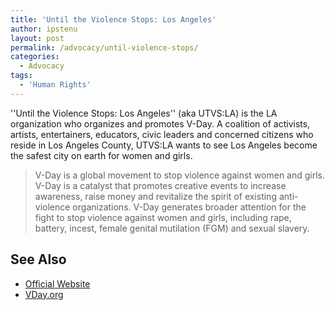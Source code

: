 ```yaml
---
title: 'Until the Violence Stops: Los Angeles'
author: ipstenu
layout: post
permalink: /advocacy/until-violence-stops/
categories:
  - Advocacy
tags: 
  - 'Human Rights'
---
```


''Until the Violence Stops: Los Angeles'' (aka UTVS:LA) is the LA organization who organizes and promotes V-Day. A coalition of activists, artists, entertainers, educators, civic leaders and concerned citizens who reside in Los Angeles County, UTVS:LA wants to see Los Angeles become the safest city on earth for women and girls.

> V-Day is a global movement to stop violence against women and girls. V-Day is a catalyst that promotes creative events to increase awareness, raise money and revitalize the spirit of existing anti-violence organizations. V-Day generates broader attention for the fight to stop violence against women and girls, including rape, battery, incest, female genital mutilation (FGM) and sexual slavery.

## See Also

* [Official Website](http://www.utvsla.org)  
* [VDay.org](http://www.vday.org)